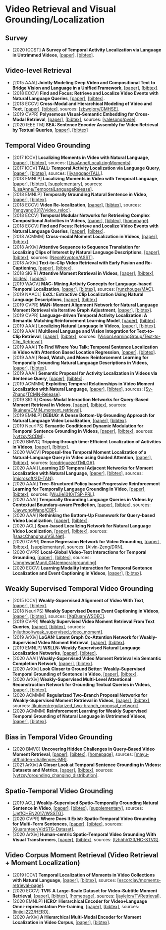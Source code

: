 # Video Retrieval and Visual Grounding/Localization

## Survey
- [2020 ICCST] **A Survey of Temporal Activity Localization via Language in Untrimmed Videos**, [[paper]](/Documents/Papers/A%20Survey%20of%20Temporal%20Activity%20Localization%20via%20Language%20in%20Untrimmed%20Videos.pdf), [[bibtex]](/Bibtex/A%20Survey%20of%20Temporal%20Activity%20Localization%20via%20Language%20in%20Untrimmed%20Videos.bib).

## Video-level Retrieval
- [2015 AAAI] **Jointly Modeling Deep Video and Compositional Text to Bridge Vision and Language in a Unified Framework**, [[paper]](https://web.eecs.umich.edu/~jjcorso/pubs/xu_corso_AAAI2015_v2t.pdf), [[bibtex]](/Bibtex/Jointly%20Modeling%20Deep%20Video%20and%20Compositional%20Text%20to%20Bridge%20Vision%20and%20Language%20in%20a%20Unified%20Framework.bib).
- [2018 ECCV] **Find and Focus: Retrieve and Localize Video Events with Natural Language Queries**, [[paper]](http://openaccess.thecvf.com/content_ECCV_2018/papers/Dian_SHAO_Find_and_Focus_ECCV_2018_paper.pdf), [[bibtex]](/Bibtex/Find%20and%20Focus%20-%20Retrieve%20and%20Localize%20Video%20Events%20with%20Natural%20Language%20Queries.bib).
- [2018 ECCV] **Cross-Modal and Hierarchical Modeling of Video and Text**, [[paper]](https://www.ecva.net/papers/eccv_2018/papers_ECCV/papers/Bowen_Zhang_Cross-Modal_and_Hierarchical_ECCV_2018_paper.pdf), [[bibtex]](/Bibtex/Cross-Modal%20and%20Hierarchical%20Modeling%20of%20Video%20and%20Text.bib), sources: [[zbwglory/CMHSE]](https://github.com/zbwglory/CMHSE).
- [2019 CVPR] **Polysemous Visual-Semantic Embedding for Cross-Modal Retrieval**, [[paper]](https://openaccess.thecvf.com/content_CVPR_2019/papers/Song_Polysemous_Visual-Semantic_Embedding_for_Cross-Modal_Retrieval_CVPR_2019_paper.pdf), [[bibtex]](/Bibtex/Polysemous%20Visual-Semantic%20Embedding%20for%20Cross-Modal%20Retrieval.bib), sources: [[yalesong/pvse]](https://github.com/yalesong/pvse).
- [2020 IEEE TM] **SEA: Sentence Encoder Assembly for Video Retrieval by Textual Queries**, [[paper]](https://arxiv.org/pdf/2011.12091.pdf), [[bibtex]](/Bibtex/SEA%20-%20Sentence%20Encoder%20Assembly%20for%20Video%20Retrieval%20by%20Textual%20Queries.bib)

## Temporal Video Grounding
- [2017 ICCV] **Localizing Moments in Video with Natural Language**, [[paper]](https://arxiv.org/pdf/1708.01641.pdf), [[bibtex]](/Bibtex/Localizing%20Moments%20in%20Video%20with%20Natural%20Language.bib), sources: [[LisaAnne/LocalizingMoments]](https://github.com/LisaAnne/LocalizingMoments).
- [2017 ICCV] **TALL: Temporal Activity Localization via Language Query**, [[paper]](http://openaccess.thecvf.com/content_ICCV_2017/papers/Gao_TALL_Temporal_Activity_ICCV_2017_paper.pdf), [[bibtex]](/Bibtex/TALL%20-%20Temporal%20Activity%20Localization%20via%20Language%20Query.bib), sources: [[jiyanggao/TALL]](https://github.com/jiyanggao/TALL).
- [2018 EMNLP] **Localizing Moments in Video with Temporal Language**, [[paper]](https://www.aclweb.org/anthology/D18-1168.pdf), [[bibtex]](/Bibtex/Localizing%20Moments%20in%20Video%20with%20Temporal%20Language.bib), [[supplementary]](https://www.aclweb.org/anthology/attachments/D18-1168.Attachment.pdf), sources: [[LisaAnne/TemporalLanguageRelease]](https://github.com/LisaAnne/TemporalLanguageRelease).
- [2018 EMNLP] **Temporally Grounding Natural Sentence in Video**, [[paper]](https://www.aclweb.org/anthology/D18-1015.pdf), [[bibtex]](/Bibtex/Temporally%20Grounding%20Natural%20Sentence%20in%20Video.bib).
- [2018 ECCV] **Video Re-localization**, [[paper]](http://openaccess.thecvf.com/content_ECCV_2018/papers/Yang_Feng_Video_Re-localization_via_ECCV_2018_paper.pdf), [[bibtex]](/Bibtex/Video%20Re-localization.bib), sources: [[fengyang0317/video_reloc]](https://github.com/fengyang0317/video_reloc).
- [2018 ECCV] **Temporal Modular Networks for Retrieving Complex Compositional Activities in Videos**, [[paper]](http://openaccess.thecvf.com/content_ECCV_2018/papers/Bingbin_Liu_Temporal_Modular_Networks_ECCV_2018_paper.pdf), [[bibtex]](/Bibtex/Temporal%20Modular%20Networks%20for%20Retrieving%20Complex%20Compositional%20Activities%20in%20Videos.bib), [[homepage]](https://clarabing.github.io/tmn/).
- [2018 ECCV] **Find and Focus: Retrieve and Localize Video Events with Natural Language Queries**, [[paper]](http://openaccess.thecvf.com/content_ECCV_2018/papers/Dian_SHAO_Find_and_Focus_ECCV_2018_paper.pdf), [[bibtex]](/Bibtex/Find%20and%20Focus%20-%20Retrieve%20and%20Localize%20Video%20Events%20with%20Natural%20Language%20Queries.bib).
- [2018 ACMMM] **Cross-modal Moment Localization in Videos**, [[paper]](https://liqiangnie.github.io/paper/p843-liu.pdf), [[bibtex]](/Bibtex/Cross-modal%20Moment%20Localization%20in%20Videos.bib).
- [2018 ArXiv] **Attentive Sequence to Sequence Translation for Localizing Clips of Interest by Natural Language Descriptions**, [[paper]](https://arxiv.org/pdf/1808.08803.pdf), [[bibtex]](/Bibtex/Attentive%20Sequence%20to%20Sequence%20Translation%20for%20Localizing%20Clips%20of%20Interest%20by%20Natural%20Language%20Descriptions.bib), sources: [[NeonKrypton/ASST]](https://github.com/NeonKrypton/ASST).
- [2018 ArXiv] **Text-to-Clip Video Retrieval with Early Fusion and Re-Captioning**, [[paper]](http://cs-people.bu.edu/hxu/arxiv-version-Text-to-Clip.pdf), [[bibtex]](/Bibtex/Text-to-Clip%20Video%20Retrieval%20with%20Early%20Fusion%20and%20Re-Captioning.bib).
- [2018 SIGIR] **Attentive Moment Retrieval in Videos**, [[paper]](http://staff.ustc.edu.cn/~hexn/papers/sigir18-video-retrieval.pdf), [[bibtex]](/Bibtex/Attentive%20Moment%20Retrieval%20in%20Videos.bib), [[slides]](https://pdfs.semanticscholar.org/5dc8/f69ad9404ed9e8d2318dca19f4eb534440a5.pdf), [[codes]](https://sigir2018.wixsite.com/acrn).
- [2019 WACV] **MAC: Mining Activity Concepts for Language-based Temporal Localization**, [[paper]](https://arxiv.org/pdf/1811.08925.pdf), [[bibtex]](/Bibtex/MAC%20-%20Mining%20Activity%20Concepts%20for%20Language-based%20Temporal%20Localization.bib), sources: [[runzhouge/MAC]](https://github.com/runzhouge/MAC).
- [2019 NAACL] **ExCL: Extractive Clip Localization Using Natural Language Descriptions**, [[paper]](https://www.aclweb.org/anthology/N19-1198.pdf), [[bibtex]](/Bibtex/ExCL%20-%20Extractive%20Clip%20Localization%20Using%20Natural%20Language%20Descriptions.bib).
- [2019 CVPR] **MAN: Moment Alignment Network for Natural Language Moment Retrieval via Iterative Graph Adjustment**, [[paper]](http://openaccess.thecvf.com/content_CVPR_2019/papers/Zhang_MAN_Moment_Alignment_Network_for_Natural_Language_Moment_Retrieval_via_CVPR_2019_paper.pdf), [[bibtex]](/Bibtex/MAN%20-%20Moment%20Alignment%20Network%20for%20Natural%20Language%20Moment%20Retrieval%20via%20Iterative%20Graph%20Adjustment.bib).
- [2019 CVPR] **Language-driven Temporal Activity Localization: A Semantic Matching Reinforcement Learning Model**, [[paper]](http://openaccess.thecvf.com/content_CVPR_2019/papers/Wang_Language-Driven_Temporal_Activity_Localization_A_Semantic_Matching_Reinforcement_Learning_Model_CVPR_2019_paper.pdf), [[bibtex]](/Bibtex/Language-driven%20Temporal%20Activity%20Localization%20-%20A%20Semantic%20Matching%20Reinforcement%20Learning%20Model.bib).
- [2019 AAAI] **Localizing Natural Language in Videos**, [[paper]](http://forestlinma.com/welcome_files/Jingyuan_Chen_Localizing_Natural_Language_In_Videos_AAAI_2019.pdf), [[bibtex]](/Bibtex/Localizing%20Natural%20Language%20in%20Videos.bib).
- [2019 AAAI] **Multilevel Language and Vision Integration for Text-to-Clip Retrieval**, [[paper]](https://arxiv.org/pdf/1804.05113.pdf), [[bibtex]](/Bibtex/Multilevel%20Language%20and%20Vision%20Integration%20for%20Text-to-Clip%20Retrieval.bib), sources: [[VisionLearningGroup/Text-to-Clip_Retrieval]](https://github.com/VisionLearningGroup/Text-to-Clip_Retrieval).
- [2019 AAAI] **To Find Where You Talk: Temporal Sentence Localization in Video with Attention Based Location Regression**, [[paper]](https://arxiv.org/pdf/1804.07014.pdf), [[bibtex]](/Bibtex/To%20Find%20Where%20You%20Talk%20-%20Temporal%20Sentence%20Localization%20in%20Video%20with%20Attention%20Based%20Location%20Regression.bib).
- [2019 AAAI] **Read, Watch, and Move: Reinforcement Learning for Temporally Grounding Natural Language Descriptions in Videos**, [[paper]](https://arxiv.org/pdf/1901.06829.pdf), [[bibtex]](/Bibtex/Read%20Watch%20and%20Move%20-%20Reinforcement%20Learning%20for%20Temporally%20Grounding%20Natural%20Language%20Descriptions%20in%20Videos.bib).
- [2019 AAAI] **Semantic Proposal for Activity Localization in Videos via Sentence Query**, [[paper]](https://pdfs.semanticscholar.org/8548/d5a93869a5a4c808f5e81742f59f848c718c.pdf?_ga=2.88458585.398432507.1574674952-963912669.1574674952), [[bibtex]](/Bibtex/Semantic%20Proposal%20for%20Activity%20Localization%20in%20Videos%20via%20Sentence%20Query.bib).
- [2019 ACMMM] **Exploiting Temporal Relationships in Video Moment Localization with Natural Language**, [[paper]](https://arxiv.org/pdf/1908.03846.pdf), [[bibtex]](/Bibtex/Exploiting%20Temporal%20Relationships%20in%20Video%20Moment%20Localization%20with%20Natural%20Language.bib), sources: [[Sy-Zhang/TCMN-Release]](https://github.com/Sy-Zhang/TCMN-Release).
- [2019 SIGIR] **Cross-Modal Interaction Networks for Query-Based Moment Retrieval in Videos**, [[paper]](https://arxiv.org/pdf/1906.02497.pdf), [[bibtex]](/Bibtex/Cross-Modal%20Interaction%20Networks%20for%20Query-Based%20Moment%20Retrieval%20in%20Videos.bib), sources: [[ikuinen/CMIN_moment_retrieval]](https://github.com/ikuinen/CMIN_moment_retrieval).
- [2019 EMNLP] **DEBUG: A Dense Bottom-Up Grounding Approach for Natural Language Video Localization**, [[paper]](https://www.aclweb.org/anthology/D19-1518.pdf), [[bibtex]](/Bibtex/DEBUG%20-%20A%20Dense%20Bottom-Up%20Grounding%20Approach%20for%20Natural%20Language%20Video%20Localization.bib).
- [2019 NeurIPS] **Semantic Conditioned Dynamic Modulation for Temporal Sentence Grounding in Videos**, [[paper]](https://papers.nips.cc/paper/8344-semantic-conditioned-dynamic-modulation-for-temporal-sentence-grounding-in-videos.pdf), [[bibtex]](/Bibtex/Semantic%20Conditioned%20Dynamic%20Modulation%20for%20Temporal%20Sentence%20Grounding%20in%20Videos.bib), sources: [[yytzsy/SCDM]](https://github.com/yytzsy/SCDM).
- [2020 BMVC] **Tripping through time: Efficient Localization of Activities in Videos**, [[paper]](https://arxiv.org/pdf/1904.09936.pdf), [[bibtex]](/Bibtex/Tripping%20through%20time%20-%20Efficient%20Localization%20of%20Activities%20in%20Videos.bib).
- [2020 WACV] **Proposal-free Temporal Moment Localization of a Natural-Language Query in Video using Guided Attention**, [[paper]](http://openaccess.thecvf.com/content_WACV_2020/papers/Rodriguez_Proposal-free_Temporal_Moment_Localization_of_a_Natural-Language_Query_in_Video_WACV_2020_paper.pdf), [[bibtex]](/Bibtex/Proposal-free%20Temporal%20Moment%20Localization%20of%20a%20Natural-Language%20Query%20in%20Video%20using%20Guided%20Attention.bib), sources: [[crodriguezo/TMLGA]](https://github.com/crodriguezo/TMLGA).
- [2020 AAAI] **Learning 2D Temporal Adjacent Networks for Moment Localization with Natural Language**, [[paper]](https://arxiv.org/pdf/1912.03590.pdf), [[bibtex]](/Bibtex/Learning%202D%20Temporal%20Adjacent%20Networks%20for%20Moment%20Localization%20with%20Natural%20Language.bib), sources: [[microsoft/2D-TAN]](https://github.com/microsoft/2D-TAN).
- [2020 AAAI] **Tree-Structured Policy based Progressive Reinforcement Learning for Temporally Language Grounding in Video**, [[paper]](https://arxiv.org/pdf/2001.06680.pdf), [[bibtex]](/Bibtex/Tree-Structured%20Policy%20based%20Progressive%20Reinforcement%20Learning%20for%20Temporally%20Language%20Grounding%20in%20Video.bib), sources: [[WuJie1010/TSP-PRL]](https://github.com/WuJie1010/TSP-PRL).
- [2020 AAAI] **Temporally Grounding Language Queries in Videos by Contextual Boundary-aware Prediction**, [[paper]](https://arxiv.org/pdf/1909.05010.pdf), [[bibtex]](/Bibtex/Temporally%20Grounding%20Language%20Queries%20in%20Videos%20by%20Contextual%20Boundary-aware%20Prediction.bib), sources: [[JaywongWang/CBP]](https://github.com/JaywongWang/CBP).
- [2020 AAAI] **Rethinking the Bottom-Up Framework for Query-based Video Localization**, [[paper]](https://zjuchenlong.github.io/papers/AAAI_2020.pdf), [[bibtex]](/Bibtex/Rethinking%20the%20Bottom-Up%20Framework%20for%20Query-based%20Video%20Localization.bib).
- [2020 ACL] **Span-based Localizing Network for Natural Language Video Localization**, [[paper]](https://www.aclweb.org/anthology/2020.acl-main.585.pdf), [[bibtex]](https://www.aclweb.org/anthology/2020.acl-main.585.bib), sources: [[IsaacChanghau/VSLNet]](https://github.com/IsaacChanghau/VSLNet).
- [2020 CVPR] **Dense Regression Network for Video Grounding**, [[paper]](https://openaccess.thecvf.com/content_CVPR_2020/papers/Zeng_Dense_Regression_Network_for_Video_Grounding_CVPR_2020_paper.pdf), [[bibtex]](/Bibtex/Dense%20Regression%20Network%20for%20Video%20Grounding.bib), [[supplementary]](https://openaccess.thecvf.com/content_CVPR_2020/supplemental/Zeng_Dense_Regression_Network_CVPR_2020_supplemental.pdf), sources: [[Alvin-Zeng/DRN]](https://github.com/Alvin-Zeng/DRN).
- [2020 CVPR] **Local-Global Video-Text Interactions for Temporal Grounding**, [[paper]](https://openaccess.thecvf.com/content_CVPR_2020/papers/Mun_Local-Global_Video-Text_Interactions_for_Temporal_Grounding_CVPR_2020_paper.pdf), [[bibtex]](/Bibtex/Local-Global%20Video-Text%20Interactions%20for%20Temporal%20Grounding.bib), sources: [[JonghwanMun/LGI4temporalgrounding]](https://github.com/JonghwanMun/LGI4temporalgrounding).
- [2020 ECCV] **Learning Modality Interaction for Temporal Sentence Localization and Event Captioning in Videos**, [[paper]](http://www.ecva.net/papers/eccv_2020/papers_ECCV/papers/123490324.pdf), [[bibtex]](/Bibtex/Learning%20Modality%20Interaction%20for%20Temporal%20Sentence%20Localization%20and%20Event%20Captioning%20in%20Videos.bib).

## Weakly Supervised Temporal Video Grounding
- [2015 ICCV] **Weakly-Supervised Alignment of Video With Text**, [[paper]](https://www.cv-foundation.org/openaccess/content_iccv_2015/papers/Bojanowski_Weakly-Supervised_Alignment_of_ICCV_2015_paper.pdf), [[bibtex]](/Bibtex/Weakly-Supervised%20Alignment%20of%20Video%20With%20Text.bib).
- [2018 NeurIPS] **Weakly Supervised Dense Event Captioning in Videos**, [[paper]](https://papers.nips.cc/paper/7569-weakly-supervised-dense-event-captioning-in-videos.pdf), [[bibtex]](/Bibtex/Weakly%20Supervised%20Dense%20Event%20Captioning%20in%20Videos.bib), sources: [[XgDuan/WSDEC]](https://github.com/XgDuan/WSDEC).
- [2019 CVPR] **Weakly Supervised Video Moment Retrieval From Text Queries**, [[paper]](http://openaccess.thecvf.com/content_CVPR_2019/papers/Mithun_Weakly_Supervised_Video_Moment_Retrieval_From_Text_Queries_CVPR_2019_paper.pdf), [[bibtex]](/Bibtex/Weakly%20Supervised%20Video%20Moment%20Retrieval%20From%20Text%20Queries.bib), sources: [[niluthpol/weak_supervised_video_moment]](https://github.com/niluthpol/weak_supervised_video_moment).
- [2019 ArXiv] **LoGAN: Latent Graph Co-Attention Network for Weakly-Supervised Video Moment Retrieval**, [[paper]](https://arxiv.org/pdf/1909.13784.pdf), [[bibtex]](/Bibtex/LoGAN.bib).
- [2019 EMNLP] **WSLLN: Weakly Supervised Natural Language Localization Networks**, [[paper]](https://www.aclweb.org/anthology/D19-1157.pdf), [[bibtex]](https://www.aclweb.org/anthology/D19-1157.bib).
- [2020 AAAI] **Weakly-Supervised Video Moment Retrieval via Semantic Completion Network**, [[paper]](https://arxiv.org/pdf/1911.08199.pdf), [[bibtex]](/Bibtex/Weakly-Supervised%20Video%20Moment%20Retrieval%20via%20Semantic%20Completion%20Network.bib).
- [2020 ArXiv] **Look Closer to Ground Better: Weakly-Supervised Temporal Grounding of Sentence in Video**, [[paper]](https://arxiv.org/pdf/2001.09308.pdf), [[bibtex]](/Bibtex/Look%20Closer%20to%20Ground%20Better%20-%20Weakly-Supervised%20Temporal%20Grounding%20of%20Sentence%20in%20Video.bib).
- [2020 ArXiv] **Weakly-Supervised Multi-Level Attentional Reconstruction Network for Grounding Textual Queries in Videos**, [[paper]](https://arxiv.org/pdf/2003.07048.pdf), [[bibtex]](/Bibtex/Weakly-Supervised%20Multi-Level%20Attentional%20Reconstruction%20Network%20for%20Grounding%20Textual%20Queries%20in%20Videos.bib).
- [2020 ACMMM] **Regularized Two-Branch Proposal Networks for Weakly-Supervised Moment Retrieval in Videos**, [[paper]](https://arxiv.org/pdf/2008.08257.pdf), [[bibtex]](/Bibtex/Regularized%20Two-Branch%20Proposal%20Networks%20for%20Weakly-Supervised%20Moment%20Retrieval%20in%20Videos.bib), sources: [[ikuinen/regularized_two-branch_proposal_network]](https://github.com/ikuinen/regularized_two-branch_proposal_network).
- [2020 ACMMM] **Reinforcement Learning for Weakly Supervised Temporal Grounding of Natural Language in Untrimmed Videos**, [[paper]](https://arxiv.org/pdf/2009.08614.pdf), [[bibtex]](/Bibtex/Reinforcement%20Learning%20for%20Weakly%20Supervised%20Temporal%20Grounding%20of%20Natural%20Language%20in%20Untrimmed%20Videos.bib).


## Bias in Temporal Video Grounding
- [2020 BMVC] **Uncovering Hidden Challenges in Query-Based Video Moment Retrieval**, [[paper]](https://www.bmvc2020-conference.com/assets/papers/0306.pdf), [[bibtex]](/Bibtex/Uncovering%20Hidden%20Challenges%20in%20Query-Based%20Video%20Moment%20Retrieval.bib), [[homepage]](https://www.bmvc2020-conference.com/conference/papers/paper_0306.html), sources: [[mayu-ot/hidden-challenges-MR]](https://github.com/mayu-ot/hidden-challenges-MR).
- [2021 ArXiv] **A Closer Look at Temporal Sentence Grounding in Videos: Datasets and Metrics**, [[paper]](https://arxiv.org/pdf/2101.09028.pdf), [[bibtex]](/Bibtex/A%20Closer%20Look%20at%20Temporal%20Sentence%20Grounding%20in%20Videos%20-%20Datasets%20and%20Metrics.bib), sources: [[yytzsy/grounding_changing_distribution]](https://github.com/yytzsy/grounding_changing_distribution).

## Spatio-Temporal Video Grounding
- [2019 ACL] **Weakly-Supervised Spatio-Temporally Grounding Natural Sentence in Video**, [[paper]](https://www.aclweb.org/anthology/P19-1183.pdf), [[bibtex]](/Bibtex/Weakly-Supervised%20Spatio-Temporally%20Grounding%20Natural%20Sentence%20in%20Video.bib), [[supplementary]](https://www.aclweb.org/anthology/attachments/P19-1183.Supplementary.pdf), sources: [[JeffCHEN2017/WSSTG]](https://github.com/JeffCHEN2017/WSSTG).
- [2020 CVPR] **Where Does It Exist: Spatio-Temporal Video Grounding for Multi-Form Sentences**, [[paper]](https://openaccess.thecvf.com/content_CVPR_2020/papers/Zhang_Where_Does_It_Exist_Spatio-Temporal_Video_Grounding_for_Multi-Form_Sentences_CVPR_2020_paper.pdf), [[bibtex]](/Bibtex/Where%20Does%20It%20Exist.bib), sources: [[Guaranteer/VidSTG-Dataset]](https://github.com/Guaranteer/VidSTG-Dataset).
- [2020 ArXiv] **Human-centric Spatio-Temporal Video Grounding With Visual Transformers**, [[paper]](https://arxiv.org/pdf/2011.05049.pdf), [[bibtex]](/Bibtex/Human-centric%20Spatio-Temporal%20Video%20Grounding%20With%20Visual%20Transformers.bib), sources: [[tzhhhh123/HC-STVG]](https://github.com/tzhhhh123/HC-STVG).

## Video Corpus Moment Retrieval (Video Retrieval + Moment Localization)
- [2019 ICCV] **Temporal Localization of Moments in Video Collections with Natural Language**, [[paper]](https://arxiv.org/pdf/1907.12763.pdf), [[bibtex]](/Bibtex/Temporal%20Localization%20of%20Moments%20in%20Video%20Collections%20with%20Natural%20Language.bib), sources: [[escorciav/moments-retrieval-page]](https://github.com/escorciav/moments-retrieval-page).
- [2020 ECCV] **TVR: A Large-Scale Dataset for Video-Subtitle Moment Retrieval**, [[paper]](https://arxiv.org/pdf/2001.09099.pdf), [[bibtex]](/Bibtex/TVR%20-%20A%20Large-Scale%20Dataset%20for%20Video-Subtitle%20Moment%20Retrieval.bib), [[homepage]](https://tvr.cs.unc.edu), sources: [[jayleicn/TVRetrieval]](https://github.com/jayleicn/TVRetrieval).
- [2020 EMNLP] **HERO: Hierarchical Encoder for Video+Language Omni-representation Pre-training**, [[paper]](https://www.aclweb.org/anthology/2020.emnlp-main.161.pdf), [[bibtex]](https://www.aclweb.org/anthology/2020.emnlp-main.161.bib), sources: [[linjieli222/HERO]](https://github.com/linjieli222/HERO).
- [2020 ArXiv] **A Hierarchical Multi-Modal Encoder for Moment Localization in Video Corpus**, [[paper]](https://arxiv.org/pdf/2011.09046.pdf), [[bibtex]](/Bibtex/A%20Hierarchical%20Multi-Modal%20Encoder%20for%20Moment%20Localization%20in%20Video%20Corpus.bib).